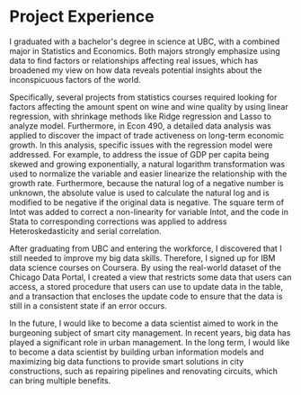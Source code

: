# Project Experience

I graduated with a bachelor's degree in science at UBC, with a combined major in Statistics and Economics. Both majors strongly emphasize using data to find factors or relationships affecting real issues, which has broadened my view on how data reveals potential insights about the inconspicuous factors of the world. 

Specifically, several projects from statistics courses required looking for factors affecting the amount spent on wine and wine quality by using linear regression, with shrinkage methods like Ridge regression and Lasso to analyze model. Furthermore, in Econ 490, a detailed data analysis was applied to discover the impact of trade activeness on long-term economic growth. In this analysis, specific issues with the regression model were addressed. For example, to address the issue of GDP per capita being skewed and growing exponentially, a natural logarithm transformation was used to normalize the variable and easier linearize the relationship with the growth rate. Furthermore, because the natural log of a negative number is unknown, the absolute value is used to calculate the natural log and is modified to be negative if the original data is negative. The square term of Intot was added to correct a non-linearity for variable Intot, and the code in Stata to corresponding corrections was applied to address Heteroskedasticity and serial correlation.

After graduating from UBC and entering the workforce, I discovered that I still needed to improve my big data skills. Therefore, I signed up for IBM data science courses on Coursera. By using the real-world dataset of the Chicago Data Portal, I created a view that restricts some data that users can access, a stored procedure that users can use to update data in the table, and a transaction that encloses the update code to ensure that the data is still in a consistent state if an error occurs. 

In the future, I would like to become a data scientist aimed to work in the burgeoning subject of smart city management. In recent years, big data has played a significant role in urban management. In the long term, I would like to become a data scientist by building urban information models and maximizing big data functions to provide smart solutions in city constructions, such as repairing pipelines and renovating circuits, which can bring multiple benefits.
